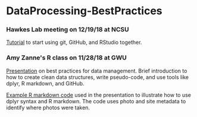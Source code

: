 # DataProcessing-BestPractices


### Hawkes Lab meeting on 12/19/18 at NCSU

[Tutorial](https://github.com/marissalee/DataProcessing-BestPractices/blob/master/tutorial_Git_with_RStudio.md) to start using git, GitHub, and RStudio together.


### Amy Zanne's R class on 11/28/18 at GWU

[Presentation](https://github.com/marissalee/DataProcessing-BestPractices/blob/master/dataManagement_v2018.md) on best practices for data management. Brief introduction to how to create clean data structures, write pseudo-code, and use tools like dplyr, R markdown, and GitHub.

[Example R markdown code](https://github.com/marissalee/DataProcessing-BestPractices/blob/master/Rmarkdown_identifyPhotos.md) used in the presentation to illustrate how to use dplyr syntax and R markdown. The code uses photo and site metadata to identify where photos were taken.
